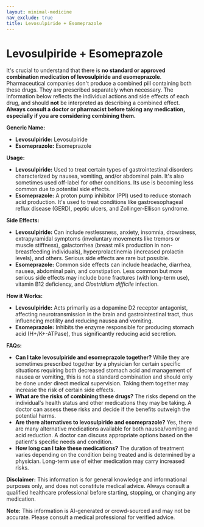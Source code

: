 ```yaml
---
layout: minimal-medicine
nav_exclude: true
title: Levosulpiride + Esomeprazole
---
```


# Levosulpiride + Esomeprazole

It's crucial to understand that there is **no standard or approved combination medication of levosulpiride and esomeprazole**.  Pharmaceutical companies don't produce a combined pill containing both these drugs.  They are prescribed separately when necessary.  The information below reflects the individual actions and side effects of each drug, and should **not** be interpreted as describing a combined effect.  **Always consult a doctor or pharmacist before taking any medication, especially if you are considering combining them.**

**Generic Name:**

* **Levosulpiride:** Levosulpiride
* **Esomeprazole:** Esomeprazole


**Usage:**

* **Levosulpiride:**  Used to treat certain types of gastrointestinal disorders characterized by nausea, vomiting, and/or abdominal pain.  It's also sometimes used off-label for other conditions.  Its use is becoming less common due to potential side effects.
* **Esomeprazole:** A proton pump inhibitor (PPI) used to reduce stomach acid production. It's used to treat conditions like gastroesophageal reflux disease (GERD), peptic ulcers, and Zollinger-Ellison syndrome.


**Side Effects:**

* **Levosulpiride:**  Can include restlessness, anxiety, insomnia, drowsiness, extrapyramidal symptoms (involuntary movements like tremors or muscle stiffness), galactorrhea (breast milk production in non-breastfeeding individuals), hyperprolactinemia (increased prolactin levels), and others.  Serious side effects are rare but possible.
* **Esomeprazole:**  Common side effects can include headache, diarrhea, nausea, abdominal pain, and constipation.  Less common but more serious side effects may include bone fractures (with long-term use),  vitamin B12 deficiency, and *Clostridium difficile* infection.


**How it Works:**

* **Levosulpiride:**  Acts primarily as a dopamine D2 receptor antagonist, affecting neurotransmission in the brain and gastrointestinal tract, thus influencing motility and reducing nausea and vomiting.
* **Esomeprazole:**  Inhibits the enzyme responsible for producing stomach acid (H+/K+-ATPase), thus significantly reducing acid secretion.


**FAQs:**

* **Can I take levosulpiride and esomeprazole together?**  While they are sometimes prescribed together by a physician for certain specific situations requiring both decreased stomach acid and management of nausea or vomiting, this is not a standard combination and should only be done under direct medical supervision.  Taking them together may increase the risk of certain side effects.
* **What are the risks of combining these drugs?** The risks depend on the individual's health status and other medications they may be taking.  A doctor can assess these risks and decide if the benefits outweigh the potential harms.
* **Are there alternatives to levosulpiride and esomeprazole?** Yes, there are many alternative medications available for both nausea/vomiting and acid reduction.  A doctor can discuss appropriate options based on the patient's specific needs and condition.
* **How long can I take these medications?** The duration of treatment varies depending on the condition being treated and is determined by a physician.  Long-term use of either medication may carry increased risks.


**Disclaimer:** This information is for general knowledge and informational purposes only, and does not constitute medical advice.  Always consult a qualified healthcare professional before starting, stopping, or changing any medication.


**Note:** This information is AI-generated or crowd-sourced and may not be accurate. Please consult a medical professional for verified advice.